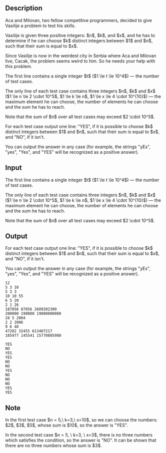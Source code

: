 ## Description

<div><p>Aca and Milovan, two fellow competitive programmers, decided to give Vasilije a problem to test his skills.</p><p>Vasilije is given three positive integers: $n$, $k$, and $x$, and he has to determine if he can choose $k$ distinct integers between $1$ and $n$, such that their sum is equal to $x$.</p><p>Since Vasilije is now in the weirdest city in Serbia where Aca and Milovan live, Cacak, the problem seems weird to him. So he needs your help with this problem.</p></div><div class="input-specification"><p>The first line contains a single integer $t$ ($1 \le t \le 10^4$)&nbsp;— the number of test cases.</p><p>The only line of each test case contains three integers $n$, $k$ and $x$ ($1 \le n \le 2 \cdot 10^5$, $1 \le k \le n$, $1 \le x \le 4 \cdot 10^{10}$)&nbsp;— the maximum element he can choose, the number of elements he can choose and the sum he has to reach.</p><p>Note that the sum of $n$ over all test cases <span class="tex-font-style-bf">may exceed</span> $2 \cdot 10^5$.</p></div><div class="output-specification"><p>For each test case output one line: "<span class="tex-font-style-tt">YES</span>", if it is possible to choose $k$ distinct integers between $1$ and $n$, such that their sum is equal to $x$, and "<span class="tex-font-style-tt">NO</span>", if it isn't. </p><p>You can output the answer in any case (for example, the strings "<span class="tex-font-style-tt">yEs</span>", "<span class="tex-font-style-tt">yes</span>", "<span class="tex-font-style-tt">Yes</span>", and "<span class="tex-font-style-tt">YES</span>" will be recognized as a positive answer).</p></div>

## Input

<p>The first line contains a single integer $t$ ($1 \le t \le 10^4$)&nbsp;— the number of test cases.</p><p>The only line of each test case contains three integers $n$, $k$ and $x$ ($1 \le n \le 2 \cdot 10^5$, $1 \le k \le n$, $1 \le x \le 4 \cdot 10^{10}$)&nbsp;— the maximum element he can choose, the number of elements he can choose and the sum he has to reach.</p><p>Note that the sum of $n$ over all test cases <span class="tex-font-style-bf">may exceed</span> $2 \cdot 10^5$.</p>

## Output

<p>For each test case output one line: "<span class="tex-font-style-tt">YES</span>", if it is possible to choose $k$ distinct integers between $1$ and $n$, such that their sum is equal to $x$, and "<span class="tex-font-style-tt">NO</span>", if it isn't. </p><p>You can output the answer in any case (for example, the strings "<span class="tex-font-style-tt">yEs</span>", "<span class="tex-font-style-tt">yes</span>", "<span class="tex-font-style-tt">Yes</span>", and "<span class="tex-font-style-tt">YES</span>" will be recognized as a positive answer).</p>





```input1|2,4,6,8,10,12
12
5 3 10
5 3 3
10 10 55
6 5 20
2 1 26
187856 87856 2609202300
200000 190000 19000000000
28 5 2004
2 2 2006
9 6 40
47202 32455 613407217
185977 145541 15770805980
```




```output1
YES
NO
YES
YES
NO
NO
YES
NO
NO
NO
YES
YES
```



## Note

<p>In the first test case $n = 5,\ k=3,\ x=10$, so we can choose the numbers: $2$, $3$, $5$, whose sum is $10$, so the answer is "<span class="tex-font-style-tt">YES</span>".</p><p>In the second test case $n = 5, \ k=3, \ x=3$, there is no three numbers which satisfies the condition, so the answer is "<span class="tex-font-style-tt">NO</span>". It can be shown that there are no three numbers whose sum is $3$.</p>
